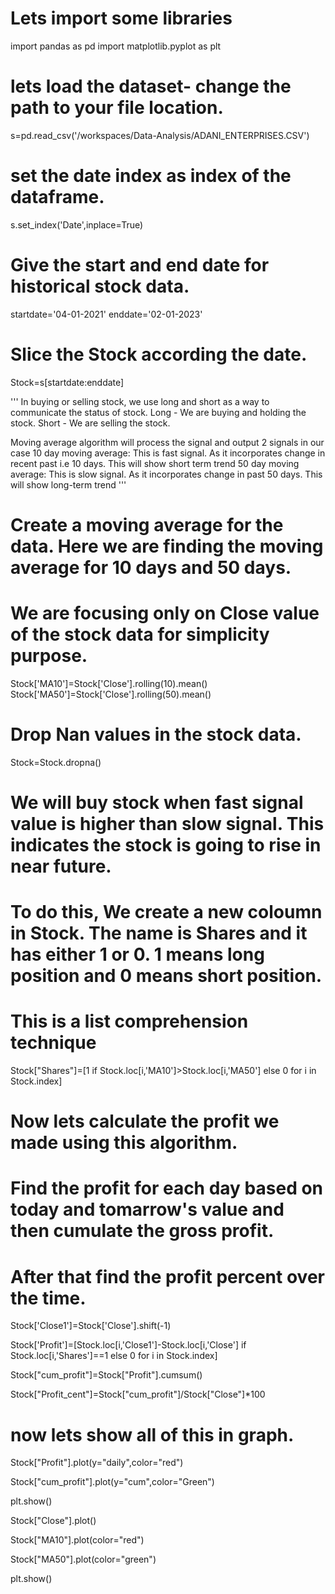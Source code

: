 # Lets import some libraries
import pandas as pd
import matplotlib.pyplot as plt

# lets load the dataset- change the path to your file location.
s=pd.read_csv('/workspaces/Data-Analysis/ADANI_ENTERPRISES.CSV')

# set the date index as index of the dataframe.
s.set_index('Date',inplace=True)

# Give the start and end date for historical stock data. 
startdate='04-01-2021'
enddate='02-01-2023'

# Slice the Stock according the date.
Stock=s[startdate:enddate]

'''
In buying or selling stock, we use long and short as a way to communicate the status of stock.
Long - We are buying and holding the stock.
Short - We are selling the stock.

Moving average algorithm will process the signal and output 2 signals in our case
10 day moving average: This is fast signal. As it incorporates change in recent past i.e 10 days. This will show short term trend
50 day moving average: This is slow signal. As it incorporates change in past  50 days. This will show long-term trend
'''
# Create a moving average for the data. Here we are finding the moving average for 10 days and 50 days. 
# We are focusing only on Close value of the stock data for simplicity purpose.
Stock['MA10']=Stock['Close'].rolling(10).mean()
Stock['MA50']=Stock['Close'].rolling(50).mean()

# Drop Nan values in the stock data.
Stock=Stock.dropna()

# We will buy stock when fast signal value is higher than slow signal. This indicates the stock is going to rise in near future.
# To do this, We create a new coloumn in Stock. The name is Shares and it has either 1 or 0. 1 means long position and 0 means short position.
# This is a list comprehension technique
Stock["Shares"]=[1 if Stock.loc[i,'MA10']>Stock.loc[i,'MA50'] else 0 for i in Stock.index]

# Now lets calculate the profit we made using this algorithm.
# Find the profit for each day based on today and tomarrow's value and then cumulate the gross profit.
# After that find the profit percent over the time.
Stock['Close1']=Stock['Close'].shift(-1)

Stock['Profit']=[Stock.loc[i,'Close1']-Stock.loc[i,'Close'] if Stock.loc[i,'Shares']==1 else 0 for i in Stock.index]

Stock["cum_profit"]=Stock["Profit"].cumsum()

Stock["Profit_cent"]=Stock["cum_profit"]/Stock["Close"]*100

# now lets show all of this in graph.
Stock["Profit"].plot(y="daily",color="red")

Stock["cum_profit"].plot(y="cum",color="Green")

plt.show()

Stock["Close"].plot()

Stock["MA10"].plot(color="red")

Stock["MA50"].plot(color="green")

plt.show()
